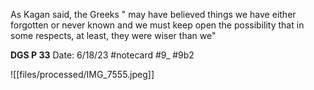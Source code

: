 As Kagan said, the Greeks " may have believed things we have either forgotten or never known and we must keep open the possibility that in some respects, at least, they were wiser than we"


**DGS P 33** 
Date: 6/18/23
 #notecard
 #9_ #9b2

![[files/processed/IMG_7555.jpeg]]